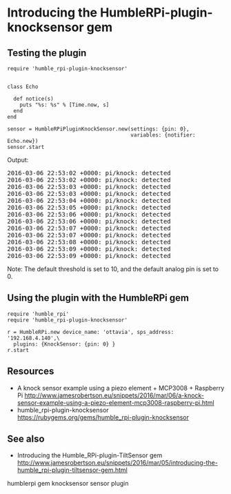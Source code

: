 # Introducing the HumbleRPi-plugin-knocksensor gem


## Testing the plugin

    require 'humble_rpi-plugin-knocksensor'


    class Echo

      def notice(s)
        puts "%s: %s" % [Time.now, s]
      end
    end

    sensor = HumbleRPiPluginKnockSensor.new(settings: {pin: 0}, 
                                            variables: {notifier: Echo.new})
    sensor.start

Output:

<pre>
2016-03-06 22:53:02 +0000: pi/knock: detected
2016-03-06 22:53:02 +0000: pi/knock: detected
2016-03-06 22:53:03 +0000: pi/knock: detected
2016-03-06 22:53:03 +0000: pi/knock: detected
2016-03-06 22:53:04 +0000: pi/knock: detected
2016-03-06 22:53:05 +0000: pi/knock: detected
2016-03-06 22:53:06 +0000: pi/knock: detected
2016-03-06 22:53:06 +0000: pi/knock: detected
2016-03-06 22:53:07 +0000: pi/knock: detected
2016-03-06 22:53:07 +0000: pi/knock: detected
2016-03-06 22:53:08 +0000: pi/knock: detected
2016-03-06 22:53:09 +0000: pi/knock: detected
2016-03-06 22:53:09 +0000: pi/knock: detected
</pre>


Note: The default threshold is set to 10, and the default analog pin is set to 0.

## Using the plugin with the HumbleRPi gem

    require 'humble_rpi'
    require 'humble_rpi-plugin-knocksensor'

    r = HumbleRPi.new device_name: 'ottavia', sps_address: '192.168.4.140',\
      plugins: {KnockSensor: {pin: 0} }
    r.start

## Resources

* A knock sensor example using a piezo element + MCP3008 + Raspberry Pi http://www.jamesrobertson.eu/snippets/2016/mar/06/a-knock-sensor-example-using-a-piezo-element-mcp3008-raspberry-pi.html
* humble_rpi-plugin-knocksensor https://rubygems.org/gems/humble_rpi-plugin-knocksensor

## See also

* Introducing the Humble_RPi-plugin-TiltSensor gem http://www.jamesrobertson.eu/snippets/2016/mar/05/introducing-the-humble_rpi-plugin-tiltsensor-gem.html

humblerpi gem knocksensor sensor plugin
